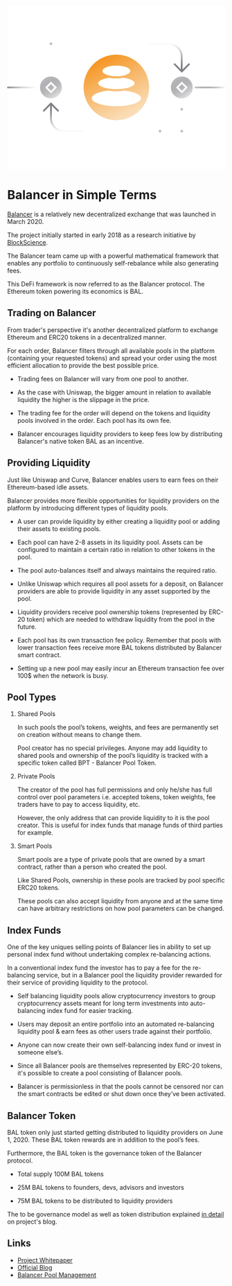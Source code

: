 ![](images/bal-Main-l.png)

# Balancer in Simple Terms

[Balancer](https://balancer.exchange/) is a relatively new decentralized exchange that was launched in March 2020.

The project initially started in early 2018 as a research initiative by [BlockScience](https://block.science/). 

The Balancer team came up with a powerful mathematical framework that enables any portfolio to continuously self-rebalance while also generating fees.

This DeFi framework is now referred to as the Balancer protocol. The Ethereum token powering its economics is BAL. 

## Trading on Balancer

From trader's perspective it's another decentralized platform to exchange Ethereum and ERC20 tokens in a decentralized manner.

For each order, Balancer filters through all available pools in the platform (containing your requested tokens) and spread your order using the most efficient allocation to provide the best possible price.

- Trading fees on Balancer will vary from one pool to another.

- As the case with Uniswap, the bigger amount in relation to available liquidity the higher is the slippage in the price.

- The trading fee for the order will depend on the tokens and liquidity pools involved in the order. Each pool has its own fee.

- Balancer encourages liquidity providers to keep fees low by distributing Balancer's native token BAL as an incentive.

## Providing Liquidity

Just like Uniswap and Curve, Balancer enables users to earn fees on their Ethereum-based idle assets.

Balancer provides more flexible opportunities for liquidity providers on the platform by introducing different types of liquidity pools.

- A user can provide liquidity by either creating a liquidity pool or adding their assets to existing pools.

- Each pool can have 2-8 assets in its liquidity pool. Assets can be configured to maintain a certain ratio in relation to other tokens in the pool. 

- The pool auto-balances itself and always maintains the required ratio.

- Unlike Uniswap which requires all pool assets for a deposit, on Balancer providers are able to provide liquidity in any asset supported by the pool.

- Liquidity providers receive pool ownership tokens (represented by ERC-20 token) which are needed to withdraw liquidity from the pool in the future.

- Each pool has its own transaction fee policy. Remember that pools with lower transaction fees receive more BAL tokens distributed by Balancer smart contract.

- Setting up a new pool may easily incur an Ethereum transaction fee over 100$ when the network is busy.
 
## Pool Types

1. Shared Pools

    In such pools the pool’s tokens, weights, and fees are permanently set on creation without means to change them. 
    
    Pool creator has no special privileges. Anyone may add liquidity to shared pools and ownership of the pool’s liquidity is tracked with a specific token called BPT - Balancer Pool Token.

2. Private Pools

    The creator of the pool has full permissions and only he/she has full control over pool parameters i.e. accepted tokens, token weights, fee traders have to pay to access liquidity, etc.
    
    However, the only address that can provide liquidity to it is the pool creator. This is useful for index funds that manage funds of third parties for example.
     
3. Smart Pools     
     
    Smart pools are a type of private pools that are owned by a smart contract, rather than a person who created the pool. 
  
    Like Shared Pools, ownership in these pools are tracked by pool specific ERC20 tokens. 
    
    These pools can also accept liquidity from anyone and at the same time can have arbitrary restrictions on how pool parameters can be changed.

## Index Funds

One of the key uniques selling points of Balancer lies in ability to set up personal index fund without undertaking complex re-balancing actions.

In a conventional index fund the investor has to pay a fee for the re-balancing service, but in a Balancer pool the liquidity provider rewarded for their service of providing liquidity to the protocol.

- Self balancing liquidity pools allow cryptocurrency investors to group cryptocurrency assets meant for long term investments into auto-balancing index fund for easier tracking.

- Users may deposit an entire portfolio into an automated re-balancing liquidity pool & earn fees as other users trade against their portfolio.

- Anyone can now create their own self-balancing index fund or invest in someone else’s.

- Since all Balancer pools are themselves represented by ERC-20 tokens, it's possible to create a pool consisting of Balancer pools.

- Balancer is permissionless in that the pools cannot be censored nor can the smart contracts be edited or shut down once they’ve been activated. 

## Balancer Token

BAL token only just started getting distributed to liquidity providers on June 1, 2020. These BAL token rewards are in addition to the pool’s fees. 

Furthermore, the BAL token is the governance token of the Balancer protocol.

- Total supply 100M BAL tokens

- 25M BAL tokens to founders, devs, advisors and investors

- 75M BAL tokens to be distributed to liquidity providers

The to be governance model as well as token distribution explained [in detail](https://balancer.finance/2020/05/15/proposing-balancer-liquidity-mining/) on project's blog.

## Links

- [Project Whitepaper](https://balancer.finance/whitepaper/)
- [Official Blog](https://balancer.finance/blog-feed/)
- [Balancer Pool Management](https://pools.balancer.exchange/#/)
